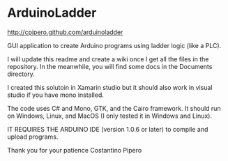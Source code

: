 ArduinoLadder
=============
http://cpipero.github.com/arduinoladder

GUI application to create Arduino programs using ladder logic (like a PLC).

I will update this readme and create a wiki once I get all the files in the repository.
In the meanwhile, you will find some docs in the Documents directory.

I created this solutoin in Xamarin studio but it should also work in visual studio if you have mono installed.

The code uses C# and Mono, GTK, and the Cairo framework. It should run on Windows, Linux, and MacOS (I only tested it in Windows and Linux).

IT REQUIRES THE ARDUINO IDE (version 1.0.6 or later) to compile and upload programs.

Thank you for your patience
Costantino Pipero
